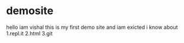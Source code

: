 # demosite
hello iam vishal this is my first demo site and iam exicted 
i know about
1.repl.it
2.html
3.git